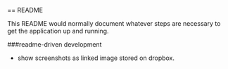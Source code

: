 == README

This README would normally document whatever steps are necessary to get the
application up and running.

###readme-driven development
+ show screenshots as linked image stored on dropbox.